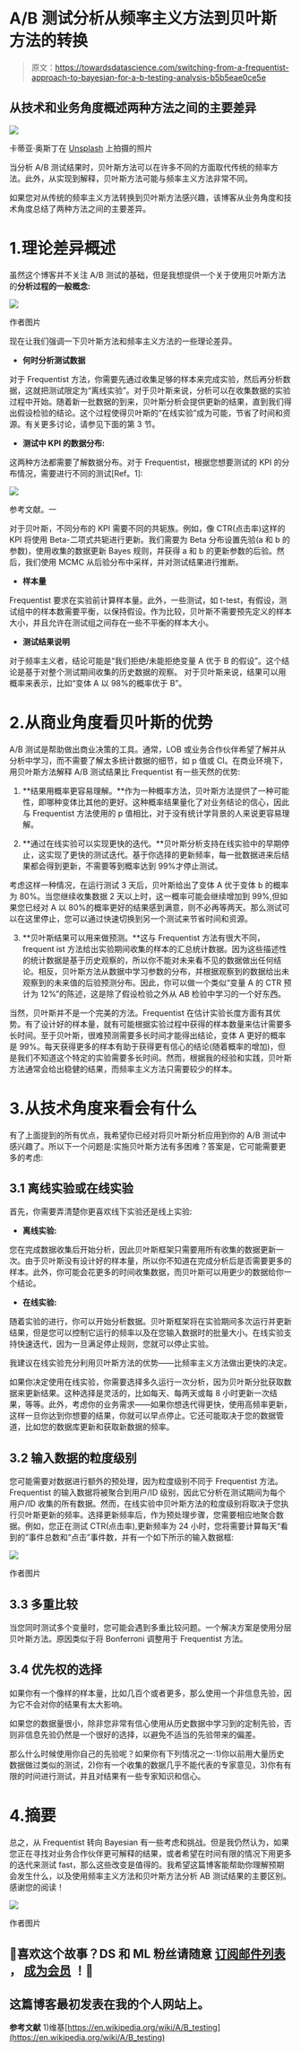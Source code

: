 # A/B 测试分析从频率主义方法到贝叶斯方法的转换

> 原文：<https://towardsdatascience.com/switching-from-a-frequentist-approach-to-bayesian-for-a-b-testing-analysis-b5b5eae0ce5e>

## 从技术和业务角度概述两种方法之间的主要差异

![](img/7c595b56eb6223e163840340efb54e06.png)

卡蒂亚·奥斯丁在 [Unsplash](https://unsplash.com?utm_source=medium&utm_medium=referral) 上拍摄的照片

当分析 A/B 测试结果时，贝叶斯方法可以在许多不同的方面取代传统的频率方法。此外，从实现到解释，贝叶斯方法可能与频率主义方法非常不同。

如果您对从传统的频率主义方法转换到贝叶斯方法感兴趣，该博客从业务角度和技术角度总结了两种方法之间的主要差异。

# 1.理论差异概述

虽然这个博客并不关注 A/B 测试的基础，但是我想提供一个关于使用贝叶斯方法的**分析过程的一般概念:**

![](img/ae549c86fdd86cde60732c41f4bc2ba5.png)

作者图片

现在让我们强调一下贝叶斯方法和频率主义方法的一些理论差异。

* **何时分析测试数据**

对于 Frequentist 方法，你需要先通过收集足够的样本来完成实验，然后再分析数据，这就把测试限定为“离线实验”。对于贝叶斯来说，分析可以在收集数据的实验过程中开始。随着新一批数据的到来，贝叶斯分析会提供更新的结果，直到我们得出假设检验的结论。这个过程使得贝叶斯的“在线实验”成为可能，节省了时间和资源。有关更多讨论，请参见下面的第 3 节。

* **测试中 KPI 的数据分布:**

这两种方法都需要了解数据分布。对于 Frequentist，根据您想要测试的 KPI 的分布情况，需要进行不同的测试[Ref。1]:

![](img/55fc1fa3255ee6284a98487f976dc8fc.png)

参考文献。一

对于贝叶斯，不同分布的 KPI 需要不同的共轭族。例如，像 CTR(点击率)这样的 KPI 将使用 Beta-二项式共轭进行更新。我们需要为 Beta 分布设置先验(a 和 b 的参数)，使用收集的数据更新 Bayes 规则，并获得 a 和 b 的更新参数的后验。然后，我们使用 MCMC 从后验分布中采样，并对测试结果进行推断。

* **样本量**

Frequentist 要求在实验前计算样本量。此外，一些测试，如 t-test，有假设，测试组中的样本数需要平衡，以保持假设。作为比较，贝叶斯不需要预先定义的样本大小，并且允许在测试组之间存在一些不平衡的样本大小。

* **测试结果说明**

对于频率主义者，结论可能是“我们拒绝/未能拒绝变量 A 优于 B 的假设”。这个结论是基于对整个测试期间收集的历史数据的观察。
对于贝叶斯来说，结果可以用概率来表示，比如“变体 A 以 98%的概率优于 B”。

# 2.从商业角度看贝叶斯的优势

A/B 测试是帮助做出商业决策的工具。通常，LOB 或业务合作伙伴希望了解并从分析中学习，而不需要了解太多统计数据的细节，如 p 值或 CI。在商业环境下，用贝叶斯方法解释 A/B 测试结果比 Frequentist 有一些天然的优势:

1) **结果用概率更容易理解。**作为一种概率方法，贝叶斯方法提供了一种可能性，即哪种变体比其他的更好。这种概率结果量化了对业务结论的信心，因此与 Frequentist 方法使用的 p 值相比，对于没有统计学背景的人来说更容易理解。

2) **通过在线实验可以实现更快的迭代。**贝叶斯分析支持在线实验中的早期停止，这实现了更快的测试迭代。基于你选择的更新频率，每一批数据进来后结果都会得到更新，不需要等到概率达到 99%才停止测试。

考虑这样一种情况，在运行测试 3 天后，贝叶斯给出了变体 A 优于变体 b 的概率为 80%。当您继续收集数据 2 天以上时，这一概率可能会继续增加到 99%,但如果您已经对 A 以 80%的概率更好的结果感到满意，则不必再等两天。那么测试可以在这里停止，您可以通过快速切换到另一个测试来节省时间和资源。

3) **贝叶斯结果可以用来做预测。**这与 Frequentist 方法有很大不同，frequent ist 方法给出实验期间收集的样本的汇总统计数据。因为这些描述性的统计数据是基于历史观察的，所以你不能对未来看不见的数据做出任何结论。相反，贝叶斯方法从数据中学习参数的分布，并根据观察到的数据给出未观察到的未来值的后验预测分布。因此，你可以做一个类似“变量 A 的 CTR 预计为 12%”的陈述，这是除了假设检验之外从 AB 检验中学习的一个好东西。

当然，贝叶斯并不是一个完美的方法。Frequentist 在估计实验长度方面有其优势。有了设计好的样本量，就有可能根据实验过程中获得的样本数量来估计需要多长时间。至于贝叶斯，很难预测需要多长时间才能得出结论，变体 A 更好的概率是 99%。每天获得更多的样本有助于获得更有信心的结论(随着概率的增加)，但是我们不知道这个特定的实验需要多长时间。然而，根据我的经验和实践，贝叶斯方法通常会给出稳健的结果，而频率主义方法只需要较少的样本。

# 3.从技术角度来看会有什么

有了上面提到的所有优点，我希望你已经对将贝叶斯分析应用到你的 A/B 测试中感兴趣了。所以下一个问题是:实施贝叶斯方法有多困难？答案是，它可能需要更多的考虑:

## 3.1 离线实验或在线实验

首先，你需要弄清楚你更喜欢线下实验还是线上实验:

*   **离线实验:**

您在完成数据收集后开始分析，因此贝叶斯框架只需要用所有收集的数据更新一次。由于贝叶斯没有设计好的样本量，所以你不知道在完成分析后是否需要更多的样本。此外，你可能会花更多的时间收集数据，而贝叶斯可以用更少的数据给你一个结论。

*   **在线实验:**

随着实验的进行，你可以开始分析数据。贝叶斯框架将在实验期间多次运行并更新结果，但是您可以控制它运行的频率以及在您输入数据时的批量大小。在线实验支持快速迭代，因为一旦满足停止规则，您就可以停止实验。

我建议在线实验充分利用贝叶斯方法的优势——比频率主义方法做出更快的决定。

如果你决定使用在线实验，你需要选择多久运行一次分析，因为贝叶斯分批获取数据来更新结果。这种选择是灵活的，比如每天、每两天或每 8 小时更新一次结果，等等。此外，考虑你的业务需求——如果你想迭代得更快，使用高频率更新，这样一旦你达到你想要的结果，你就可以早点停止。它还可能取决于您的数据管道，比如您的数据库更新和获取新数据的频率。

## 3.2 输入数据的粒度级别

您可能需要对数据进行额外的预处理，因为粒度级别不同于 Frequentist 方法。Frequentist 的输入数据将被聚合到用户/ID 级别，因此它分析在测试期间为每个用户/ID 收集的所有数据。然而，在线实验中贝叶斯方法的粒度级别将取决于您执行贝叶斯更新的频率。选择更新频率后，作为预处理步骤，您需要相应地聚合数据。例如，您正在测试 CTR(点击率),更新频率为 24 小时，您将需要计算每天“看到的”事件总数和“点击”事件数，并有一个如下所示的输入数据框:

![](img/62ab4ad48128060d693df16bed94e564.png)

作者图片

## 3.3 多重比较

当您同时测试多个变量时，您可能会遇到多重比较问题。一个解决方案是使用分层贝叶斯方法。原因类似于将 Bonferroni 调整用于 Frequentist 方法。

## 3.4 优先权的选择

如果你有一个像样的样本量，比如几百个或者更多，那么使用一个非信息先验，因为它不会对你的结果有太大影响。

如果您的数据量很小，除非您非常有信心使用从历史数据中学习到的定制先验，否则非信息先验仍然是一个很好的选择，以避免不适当的先验带来的偏差。

那么什么时候使用你自己的先验呢？如果你有下列情况之一:1)你以前用大量历史数据做过类似的测试，2)你有一个收集的数据几乎不能代表的专家意见，3)你有有限的时间进行测试，并且对结果有一些专家知识和信心。

# 4.摘要

总之，从 Frequentist 转向 Bayesian 有一些考虑和挑战。但是我仍然认为，如果您正在寻找对业务合作伙伴更可解释的结果，或者希望在时间有限的情况下用更多的迭代来测试 fast，那么这些改变是值得的。我希望这篇博客能帮助你理解预期会发生什么，以及使用频率主义方法和贝叶斯方法分析 AB 测试结果的主要区别。感谢您的阅读！

![](img/3d63afb73cbfbfab1482357347186ec0.png)

作者图片

## 💖**喜欢这个故事？DS 和 ML 粉丝请随意** [**订阅邮件列表**](https://mingjie-zhao.medium.com/subscribe) **，** [**成为会员**](https://medium.com/@mingjie-zhao/membership) **！**🤩

## 这篇博客最初发表在我的个人网站上。

**参考文献**
1)维基[https://en.wikipedia.org/wiki/A/B_testing](https://en.wikipedia.org/wiki/A/B_testing)